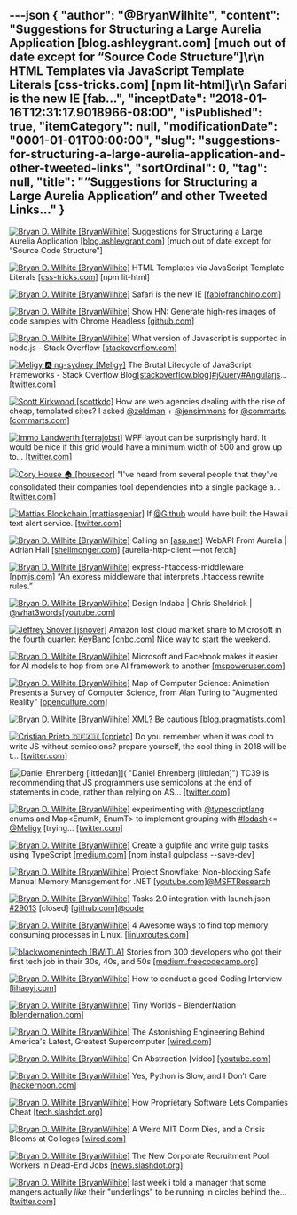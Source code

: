 ---json
{
  "author": "@BryanWilhite",
  "content": "Suggestions for Structuring a Large Aurelia Application [blog.ashleygrant.com] [much out of date except for “Source Code Structure”]\r\n       HTML Templates via JavaScript Template Literals [css-tricks.com] [npm lit-html]\r\n       Safari is the new IE [fab...",
  "inceptDate": "2018-01-16T12:31:17.9018966-08:00",
  "isPublished": true,
  "itemCategory": null,
  "modificationDate": "0001-01-01T00:00:00",
  "slug": "suggestions-for-structuring-a-large-aurelia-application-and-other-tweeted-links",
  "sortOrdinal": 0,
  "tag": null,
  "title": "“Suggestions for Structuring a Large Aurelia Application” and other Tweeted Links…"
}
---

[<img alt="Bryan D. Wilhite [BryanWilhite]" src="https://songhay.blob.core.windows.net/shared-social-twitter/BryanWilhite.jpeg">](http://t.co/UNdqV0Z1zz "Bryan D. Wilhite [BryanWilhite]") Suggestions for Structuring a Large Aurelia Application [[blog.ashleygrant.com]](https://blog.ashleygrant.com/2016/04/19/suggestions-for-structuring-a-large-aurelia-application/) [much out of date except for “Source Code Structure”] 

[<img alt="Bryan D. Wilhite [BryanWilhite]" src="https://songhay.blob.core.windows.net/shared-social-twitter/BryanWilhite.jpeg">](http://t.co/UNdqV0Z1zz "Bryan D. Wilhite [BryanWilhite]") HTML Templates via JavaScript Template Literals [[css-tricks.com]](https://css-tricks.com/html-templates-via-javascript-template-literals/) [npm lit-html] 

[<img alt="Bryan D. Wilhite [BryanWilhite]" src="https://songhay.blob.core.windows.net/shared-social-twitter/BryanWilhite.jpeg">](http://t.co/UNdqV0Z1zz "Bryan D. Wilhite [BryanWilhite]") Safari is the new IE [[fabiofranchino.com]](http://fabiofranchino.com/blog/css-height-parent-flex-safari-issue/)

[<img alt="Bryan D. Wilhite [BryanWilhite]" src="https://songhay.blob.core.windows.net/shared-social-twitter/BryanWilhite.jpeg">](http://t.co/UNdqV0Z1zz "Bryan D. Wilhite [BryanWilhite]") Show HN: Generate high-res images of code samples with Chrome Headless [[github.com]](https://github.com/mplewis/src2png)

[<img alt="Bryan D. Wilhite [BryanWilhite]" src="https://songhay.blob.core.windows.net/shared-social-twitter/BryanWilhite.jpeg">](http://t.co/UNdqV0Z1zz "Bryan D. Wilhite [BryanWilhite]") What version of Javascript is supported in node.js - Stack Overflow [[stackoverflow.com]](https://stackoverflow.com/questions/5139168/what-version-of-javascript-is-supported-in-node-js)

[<img alt="Meligy 🅰️ ng-sydney [Meligy]" src="https://songhay.blob.core.windows.net/shared-social-twitter/Meligy.jpeg">](https://t.co/l318930X1B "Meligy 🅰️ ng-sydney [Meligy]") The Brutal Lifecycle of JavaScript Frameworks - Stack Overflow Blog[[stackoverflow.blog]](https://stackoverflow.blog/2018/01/11/brutal-lifecycle-javascript-frameworks/)[#jQuery](http://twitter.com/search?q=%23jQuery)[#Angularjs](http://twitter.com/search?q=%23Angularjs)… [[twitter.com]](https://twitter.com/i/web/status/952511041526644736)

[<img alt="Scott Kirkwood [scottkdc]" src="https://songhay.blob.core.windows.net/shared-social-twitter/scottkdc.jpeg">](https://t.co/UGEFPF49WI "Scott Kirkwood [scottkdc]") How are web agencies dealing with the rise of cheap, templated sites? I asked [@zeldman](http://twitter.com/zeldman) + [@jensimmons](http://twitter.com/jensimmons) for [@commarts](http://twitter.com/commarts).[[commarts.com]](https://www.commarts.com/columns/feeling-the-squeeze)

[<img alt="Immo Landwerth [terrajobst]" src="https://songhay.blob.core.windows.net/shared-social-twitter/terrajobst.jpg">](https://t.co/pfw9pKc4sL "Immo Landwerth [terrajobst]") WPF layout can be surprisingly hard. It would be nice if this grid would have a minimum width of 500 and grow up to… [[twitter.com]](https://twitter.com/i/web/status/953035196005212160)

[<img alt="Cory House 🏠 [housecor]" src="https://songhay.blob.core.windows.net/shared-social-twitter/housecor.jpg">](https://t.co/AVR7K13o3U "Cory House 🏠 [housecor]") "I've heard from several people that they've consolidated their companies tool dependencies into a single package a… [[twitter.com]](https://twitter.com/i/web/status/952981646868930561)

[<img alt="Mattias Blockchain [mattiasgeniar]" src="https://songhay.blob.core.windows.net/shared-social-twitter/mattiasgeniar.png">](https://t.co/so1Yi82ZTB "Mattias Blockchain [mattiasgeniar]") If [@Github](http://twitter.com/Github) would have built the Hawaii text alert service. [[twitter.com]](https://twitter.com/mattiasgeniar/status/952929404925202432/photo/1)

[<img alt="Bryan D. Wilhite [BryanWilhite]" src="https://songhay.blob.core.windows.net/shared-social-twitter/BryanWilhite.jpeg">](http://t.co/UNdqV0Z1zz "Bryan D. Wilhite [BryanWilhite]") Calling an [[asp.net]](http://ASP.NET) WebAPI From Aurelia | Adrian Hall [[shellmonger.com]](https://shellmonger.com/2015/07/16/calling-an-asp-net-webapi-from-aurelia/) [aurelia-http-client —not fetch] 

[<img alt="Bryan D. Wilhite [BryanWilhite]" src="https://songhay.blob.core.windows.net/shared-social-twitter/BryanWilhite.jpeg">](http://t.co/UNdqV0Z1zz "Bryan D. Wilhite [BryanWilhite]") express-htaccess-middleware [[npmjs.com]](https://www.npmjs.com/package/express-htaccess-middleware) “An express middleware that interprets .htaccess rewrite rules.” 

[<img alt="Bryan D. Wilhite [BryanWilhite]" src="https://songhay.blob.core.windows.net/shared-social-twitter/BryanWilhite.jpeg">](http://t.co/UNdqV0Z1zz "Bryan D. Wilhite [BryanWilhite]") Design Indaba | Chris Sheldrick | [@what3words](http://twitter.com/what3words)[[youtube.com]](https://www.youtube.com/watch?v=hKh7DcQnuTE)

[<img alt="Jeffrey Snover [jsnover]" src="https://songhay.blob.core.windows.net/shared-social-twitter/jsnover.jpg">](https://t.co/QYHvGE7Gju "Jeffrey Snover [jsnover]") Amazon lost cloud market share to Microsoft in the fourth quarter: KeyBanc [[cnbc.com]](https://www.cnbc.com/2018/01/12/amazon-lost-cloud-market-share-to-microsoft-in-the-fourth-quarter-keybanc.html) Nice way to start the weekend. 

[<img alt="Bryan D. Wilhite [BryanWilhite]" src="https://songhay.blob.core.windows.net/shared-social-twitter/BryanWilhite.jpeg">](http://t.co/UNdqV0Z1zz "Bryan D. Wilhite [BryanWilhite]") Microsoft and Facebook makes it easier for AI models to hop from one AI framework to another [[mspoweruser.com]](https://mspoweruser.com/microsoft-joins-hands-facebook-standardize-ai-framework-ecosystem/)

[<img alt="Bryan D. Wilhite [BryanWilhite]" src="https://songhay.blob.core.windows.net/shared-social-twitter/BryanWilhite.jpeg">](http://t.co/UNdqV0Z1zz "Bryan D. Wilhite [BryanWilhite]") Map of Computer Science: Animation Presents a Survey of Computer Science, from Alan Turing to "Augmented Reality" [[openculture.com]](http://www.openculture.com/2017/09/the-map-of-computer-science.html)

[<img alt="Bryan D. Wilhite [BryanWilhite]" src="https://songhay.blob.core.windows.net/shared-social-twitter/BryanWilhite.jpeg">](http://t.co/UNdqV0Z1zz "Bryan D. Wilhite [BryanWilhite]") XML? Be cautious [[blog.pragmatists.com]](https://blog.pragmatists.com/xml-be-cautious-69a981fdc56a)

[<img alt="Cristian Prieto 🇩🇪🇦🇺 [cprieto]" src="https://songhay.blob.core.windows.net/shared-social-twitter/cprieto.jpg">](http://t.co/tncxh5IKe8 "Cristian Prieto 🇩🇪🇦🇺 [cprieto]") Do you remember when it was cool to write JS without semicolons? prepare yourself, the cool thing in 2018 will be t… [[twitter.com]](https://twitter.com/i/web/status/951757593042718720)

[<img alt="Daniel Ehrenberg [littledan]" src="https://songhay.blob.core.windows.net/shared-social-twitter/littledan.jpg">]( "Daniel Ehrenberg [littledan]") TC39 is recommending that JS programmers use semicolons at the end of statements in code, rather than relying on AS… [[twitter.com]](https://twitter.com/i/web/status/951523844262637568)

[<img alt="Bryan D. Wilhite [BryanWilhite]" src="https://songhay.blob.core.windows.net/shared-social-twitter/BryanWilhite.jpeg">](http://t.co/UNdqV0Z1zz "Bryan D. Wilhite [BryanWilhite]") experimenting with [@typescriptlang](http://twitter.com/typescriptlang) enums and Map&lt;EnumK, EnumT&gt; to implement grouping with [#lodash](http://twitter.com/search?q=%23lodash)&lt;= [@Meligy](http://twitter.com/Meligy) [trying… [[twitter.com]](https://twitter.com/i/web/status/951282270362509313)

[<img alt="Bryan D. Wilhite [BryanWilhite]" src="https://songhay.blob.core.windows.net/shared-social-twitter/BryanWilhite.jpeg">](http://t.co/UNdqV0Z1zz "Bryan D. Wilhite [BryanWilhite]") Create a gulpfile and write gulp tasks using TypeScript [[medium.com]](https://medium.com/@pleerock/create-a-gulpfile-and-write-gulp-tasks-using-typescript-f08edebcac57) [npm install gulpclass --save-dev] 

[<img alt="Bryan D. Wilhite [BryanWilhite]" src="https://songhay.blob.core.windows.net/shared-social-twitter/BryanWilhite.jpeg">](http://t.co/UNdqV0Z1zz "Bryan D. Wilhite [BryanWilhite]") Project Snowflake: Non-blocking Safe Manual Memory Management for .NET [[youtube.com]](https://www.youtube.com/watch?v=lv1FsOVhvjU)[@MSFTResearch](http://twitter.com/MSFTResearch)

[<img alt="Bryan D. Wilhite [BryanWilhite]" src="https://songhay.blob.core.windows.net/shared-social-twitter/BryanWilhite.jpeg">](http://t.co/UNdqV0Z1zz "Bryan D. Wilhite [BryanWilhite]") Tasks 2.0 integration with launch.json [#29013](http://twitter.com/search?q=%2329013) [closed] [[github.com]](https://github.com/Microsoft/vscode/issues/29013)[@code](http://twitter.com/code)

[<img alt="Bryan D. Wilhite [BryanWilhite]" src="https://songhay.blob.core.windows.net/shared-social-twitter/BryanWilhite.jpeg">](http://t.co/UNdqV0Z1zz "Bryan D. Wilhite [BryanWilhite]") 4 Awesome ways to find top memory consuming processes in Linux. [[linuxroutes.com]](https://linuxroutes.com/4-awesome-ways-to-find-top-memory-consuming-processes-in-linux/)

[<img alt="blackwomenintech [BWiTLA]" src="https://songhay.blob.core.windows.net/shared-social-twitter/BWiTLA.jpeg">](https://t.co/Z1JeN5MH6T "blackwomenintech [BWiTLA]") Stories from 300 developers who got their first tech job in their 30s, 40s, and 50s [[medium.freecodecamp.org]](https://medium.freecodecamp.org/stories-from-300-developers-who-got-their-first-tech-job-in-their-30s-40s-and-50s-64306eb6bb27)

[<img alt="Bryan D. Wilhite [BryanWilhite]" src="https://songhay.blob.core.windows.net/shared-social-twitter/BryanWilhite.jpeg">](http://t.co/UNdqV0Z1zz "Bryan D. Wilhite [BryanWilhite]") How to conduct a good Coding Interview [[lihaoyi.com]](http://www.lihaoyi.com/post/HowtoconductagoodProgrammingInterview.html)

[<img alt="Bryan D. Wilhite [BryanWilhite]" src="https://songhay.blob.core.windows.net/shared-social-twitter/BryanWilhite.jpeg">](http://t.co/UNdqV0Z1zz "Bryan D. Wilhite [BryanWilhite]") Tiny Worlds - BlenderNation [[blendernation.com]](https://www.blendernation.com/2017/09/07/tiny-worlds-2/)

[<img alt="Bryan D. Wilhite [BryanWilhite]" src="https://songhay.blob.core.windows.net/shared-social-twitter/BryanWilhite.jpeg">](http://t.co/UNdqV0Z1zz "Bryan D. Wilhite [BryanWilhite]") The Astonishing Engineering Behind America's Latest, Greatest Supercomputer [[wired.com]](https://www.wired.com/story/the-astonishing-engineering-behind-americas-latest-greatest-supercomputer/)

[<img alt="Bryan D. Wilhite [BryanWilhite]" src="https://songhay.blob.core.windows.net/shared-social-twitter/BryanWilhite.jpeg">](http://t.co/UNdqV0Z1zz "Bryan D. Wilhite [BryanWilhite]") On Abstraction [video] [[youtube.com]](https://www.youtube.com/watch?v=x9pxbnFC4aQ)

[<img alt="Bryan D. Wilhite [BryanWilhite]" src="https://songhay.blob.core.windows.net/shared-social-twitter/BryanWilhite.jpeg">](http://t.co/UNdqV0Z1zz "Bryan D. Wilhite [BryanWilhite]") Yes, Python is Slow, and I Don’t Care [[hackernoon.com]](https://hackernoon.com/yes-python-is-slow-and-i-dont-care-13763980b5a1)

[<img alt="Bryan D. Wilhite [BryanWilhite]" src="https://songhay.blob.core.windows.net/shared-social-twitter/BryanWilhite.jpeg">](http://t.co/UNdqV0Z1zz "Bryan D. Wilhite [BryanWilhite]") How Proprietary Software Lets Companies Cheat [[tech.slashdot.org]](https://tech.slashdot.org/story/17/09/10/2024258/how-proprietary-software-lets-companies-cheat?utm_source=feedly1.0mainlinkanon&utm_medium=feed)

[<img alt="Bryan D. Wilhite [BryanWilhite]" src="https://songhay.blob.core.windows.net/shared-social-twitter/BryanWilhite.jpeg">](http://t.co/UNdqV0Z1zz "Bryan D. Wilhite [BryanWilhite]") A Weird MIT Dorm Dies, and a Crisis Blooms at Colleges [[wired.com]](https://www.wired.com/story/a-weird-mit-dorm-dies-and-a-crisis-blooms-at-colleges/)

[<img alt="Bryan D. Wilhite [BryanWilhite]" src="https://songhay.blob.core.windows.net/shared-social-twitter/BryanWilhite.jpeg">](http://t.co/UNdqV0Z1zz "Bryan D. Wilhite [BryanWilhite]") The New Corporate Recruitment Pool: Workers In Dead-End Jobs [[news.slashdot.org]](https://news.slashdot.org/story/17/09/11/2146223/the-new-corporate-recruitment-pool-workers-in-dead-end-jobs?utm_source=feedly1.0mainlinkanon&utm_medium=feed)

[<img alt="Bryan D. Wilhite [BryanWilhite]" src="https://songhay.blob.core.windows.net/shared-social-twitter/BryanWilhite.jpeg">](http://t.co/UNdqV0Z1zz "Bryan D. Wilhite [BryanWilhite]") last week i told a manager that some mangers actually *like* their "underlings" to be running in circles behind the… [[twitter.com]](https://twitter.com/i/web/status/952775279423844357)
